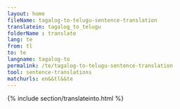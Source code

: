 ```yaml
---
layout: home
fileName: tagalog-to-telugu-sentence-translation
translatein: tagalog_to_telugu
folderName : translate
lang: te
from: tl
to: te
langname: tagalog-to
permalink: /te/tagalog-to-telugu-sentence-translation
tool: sentence-translations
matchurls: en&&tl&&te
---
```

{% include section/translateinto.html %}
